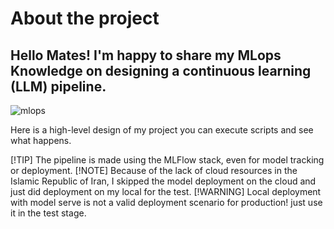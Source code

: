# About the project

## Hello Mates! I'm happy to share my MLops Knowledge on designing a continuous learning (LLM) pipeline. 


![mlops](https://github.com/user-attachments/assets/75cd44dc-c004-4909-9340-6eab96647e45)

Here is a high-level design of my project
you can execute scripts and see what happens.

[!TIP]
The pipeline is made using the MLFlow stack, even for model tracking or deployment.
[!NOTE]
Because of the lack of cloud resources in the Islamic Republic of Iran, I skipped the model deployment on the cloud and just did deployment on my local for the test.
[!WARNING] 
Local deployment with model serve is not a valid deployment scenario for production! just use it in the test stage.
